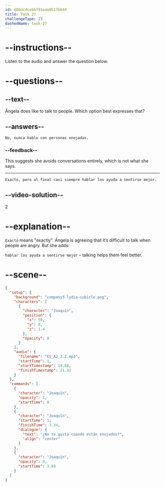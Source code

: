 ```yaml
---
id: 686dcdceb6f91eae051fb644
title: Task 27
challengeType: 19
dashedName: task-27
---
```


<!-- (Audio) ¿No te gusta cuando están enojados? -->
<!-- SPEAKING -->

# --instructions--

Listen to the audio and answer the question below.

# --questions--

## --text--

Ángela does like to talk to people. Which option best expresses that?

## --answers--

`No, nunca hablo con personas enojadas.`

### --feedback--

This suggests she avoids conversations entirely, which is not what she says.

---

`Exacto, pero al final casi siempre hablar los ayuda a sentirse mejor.`

## --video-solution--

2

# --explanation--

`Exacto` means "exactly". Ángela is agreeing that it’s difficult to talk when people are angry. But she adds:

`hablar los ayuda a sentirse mejor` – talking helps them feel better.

# --scene--

```json
{
  "setup": {
    "background": "company3-lydia-cubicle.png",
    "characters": [
      {
        "character": "Joaquín",
        "position": {
          "x": 50,
          "y": 0,
          "z": 1.4
        },
        "opacity": 0
      }
    ],
    "audio": {
      "filename": "ES_A2_2.2.mp3",
      "startTime": 1,
      "startTimestamp": 19.08,
      "finishTimestamp": 21.42
    }
  },
  "commands": [
    {
      "character": "Joaquín",
      "opacity": 1,
      "startTime": 0
    },
    {
      "character": "Joaquín",
      "startTime": 1,
      "finishTime": 3.34,
      "dialogue": {
        "text": "¿No te gusta cuando están enojados?",
        "align": "center"
      }
    },
    {
      "character": "Joaquín",
      "opacity": 0,
      "startTime": 3.84
    }
  ]
}
```
